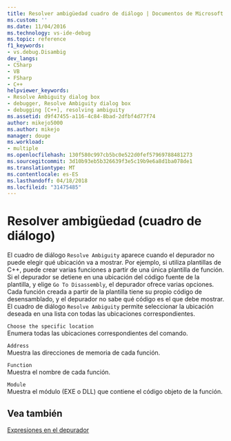 ```yaml
---
title: Resolver ambigüedad cuadro de diálogo | Documentos de Microsoft
ms.custom: ''
ms.date: 11/04/2016
ms.technology: vs-ide-debug
ms.topic: reference
f1_keywords:
- vs.debug.Disambig
dev_langs:
- CSharp
- VB
- FSharp
- C++
helpviewer_keywords:
- Resolve Ambiguity dialog box
- debugger, Resolve Ambiguity dialog box
- debugging [C++], resolving ambiguity
ms.assetid: d9f47455-a116-4c84-8bad-2dfbf4d77f74
author: mikejo5000
ms.author: mikejo
manager: douge
ms.workload:
- multiple
ms.openlocfilehash: 130f580c997cb5bc0e522d0fef57969788481273
ms.sourcegitcommit: 3d10b93eb5b326639f3e5c19b9e6a8d1ba078de1
ms.translationtype: MT
ms.contentlocale: es-ES
ms.lasthandoff: 04/18/2018
ms.locfileid: "31475485"
---
```

# <a name="resolve-ambiguity-dialog-box"></a>Resolver ambigüedad (cuadro de diálogo)
El cuadro de diálogo `Resolve Ambiguity` aparece cuando el depurador no puede elegir qué ubicación va a mostrar. Por ejemplo, si utiliza plantillas de C++, puede crear varias funciones a partir de una única plantilla de función. Si el depurador se detiene en una ubicación del código fuente de la plantilla, y elige `Go To Disassembly`, el depurador ofrece varias opciones. Cada función creada a partir de la plantilla tiene su propio código de desensamblado, y el depurador no sabe qué código es el que debe mostrar. El cuadro de diálogo `Resolve Ambiguity` permite seleccionar la ubicación deseada en una lista con todas las ubicaciones correspondientes.  
  
 `Choose the specific location`  
 Enumera todas las ubicaciones correspondientes del comando.  
  
 `Address`  
 Muestra las direcciones de memoria de cada función.  
  
 `Function`  
 Muestra el nombre de cada función.  
  
 `Module`  
 Muestra el módulo (EXE o DLL) que contiene el código objeto de la función.  
  
## <a name="see-also"></a>Vea también  
 [Expresiones en el depurador](../debugger/expressions-in-the-debugger.md)